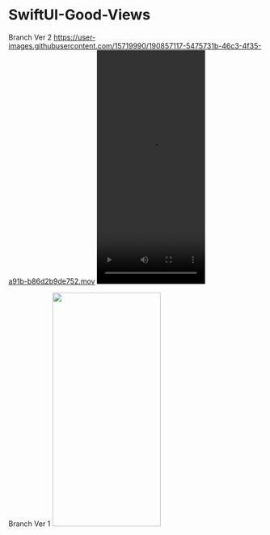 # SwiftUI-Good-Views

Branch Ver 2
https://user-images.githubusercontent.com/15719990/190857117-5475731b-46c3-4f35-a91b-b86d2b9de752.mov
<video src=https://user-images.githubusercontent.com/15719990/190857117-5475731b-46c3-4f35-a91b-b86d2b9de752.mov width="214" height="463"> 

Branch Ver 1
<img src=https://user-images.githubusercontent.com/15719990/190857245-7634d421-a9d7-4d08-8b62-0f28f5fc6672.png width="214" height="463"> 
